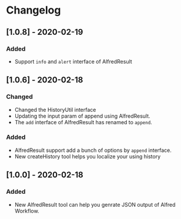 Changelog
===
## [1.0.8] - 2020-02-19
### Added
- Support `info` and `alert` interface of AlfredResult

## [1.0.6] - 2020-02-18
### Changed
- Changed the HistoryUtil interface
- Updating the input param of append using AlfredResult.
- The `add` interface of AlfredResult has renamed to `append`.

### Added
- AlfredResult support add a bunch of options by `append` interface.
- New createHistory tool helps you localize your using history

## [1.0.0] - 2020-02-18
### Added
- New AlfredResult tool can help you genrate JSON output of Alfred Workflow.